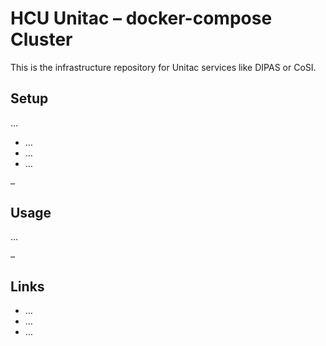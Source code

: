 # HCU Unitac – docker-compose Cluster
This is the infrastructure repository for Unitac services like DIPAS or CoSI.

## Setup
…

- …
- …
- …

```sh
…
```

## Usage
…

```sh
…
```

## Links
- …
- …
- …
